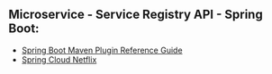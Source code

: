 ## Microservice - Service Registry API - Spring Boot:

* [Spring Boot Maven Plugin Reference Guide](https://docs.spring.io/spring-boot/docs/2.7.14/maven-plugin/reference/html/)
* [Spring Cloud Netflix](https://docs.spring.io/spring-cloud-netflix/docs/current/reference/html/)

